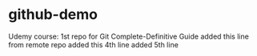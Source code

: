 # github-demo
Udemy course: 1st repo for Git Complete-Definitive Guide
added this line from remote repo
added this 4th line
added 5th line

